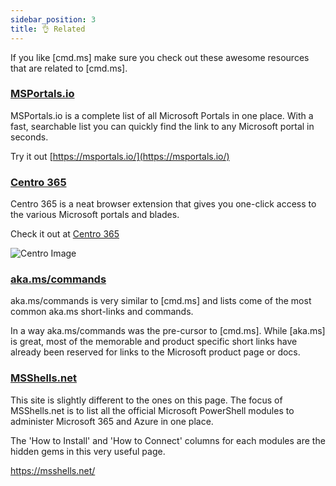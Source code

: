 ```yaml
---
sidebar_position: 3
title: 👌 Related
---
```


If you like [cmd.ms] make sure you check out these awesome resources that are related to [cmd.ms].

### [MSPortals.io](https://msportals.io/)

MSPortals.io is a complete list of all Microsoft Portals in one place. With a fast, searchable list you can quickly find the link to any Microsoft portal in seconds.

Try it out [https://msportals.io/](https://msportals.io/)

### [Centro 365](https://seanosullivan.co.uk/projects/centro365)

Centro 365 is a neat browser extension that gives you one-click access to the various Microsoft portals and blades.

Check it out at [Centro 365](https://seanosullivan.co.uk/projects/centro365/)

![Centro Image](https://seanosullivan.co.uk/projects/centro365/images/edge-screen1.png)

### [aka.ms/commands](https://aka.ms/commands)

aka.ms/commands is very similar to [cmd.ms] and lists come of the most common aka.ms short-links and commands.

In a way aka.ms/commands was the pre-cursor to [cmd.ms]. While [aka.ms] is great, most of the memorable and product specific short links have already been reserved for links to the Microsoft product page or docs.

### [MSShells.net](https://msshells.net/)

This site is slightly different to the ones on this page. The focus of MSShells.net is to list all the official Microsoft PowerShell modules to administer Microsoft 365 and Azure in one place.

The 'How to Install' and 'How to Connect' columns for each modules are the hidden gems in this very useful page.

https://msshells.net/
